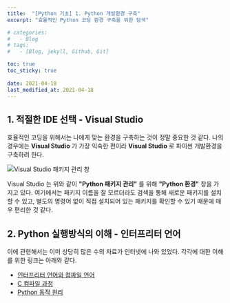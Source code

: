 ```yaml
---
title:  "[Python 기초] 1. Python 개발환경 구축"
excerpt: "효율적인 Python 코딩 환경 구축을 위한 탐색"

# categories:
#   - Blog
# tags:
#   - [Blog, jekyll, Github, Git]

toc: true
toc_sticky: true
 
date: 2021-04-18
last_modified_at: 2021-04-18
---
```


## 1. 적절한 IDE 선택 - Visual Studio

효율적인 코딩을 위해서는 나에게 맞는 환경을 구축하는 것이 정말 중요한 것 같다. 나의 경우에는 **Visual Studio** 가 가장 익숙한 편이라 **Visual Studio** 로 파이썬 개발환경을 구축하려 한다.  

![Visual Studio 패키지 관리 창]("\assets\image\pythonbasic-1\visual-studio-python.jpg")  

Visual Studio 는 위와 같이 **"Python 패키지 관리"** 를 위해 **"Python 환경"** 창을 가지고 있다. 여기에서는 패키지 이름을 잘 모르더라도 검색을 통해 새로운 패키지를 설치할 수 있고, 별도의 명령어 없이 직접 설치되어 있는 패키지를 확인할 수 있기 때문에 매우 편리한 것 같다.

## 2. Python 실행방식의 이해 - 인터프리터 언어

이에 관련해서는 이미 상당히 많은 수의 자료가 인터넷에 나와 있었다. 각각에 대한 이해를 위한 링크는 아래와 같다.

- [인터프리터 언어와 컴파일 언어]("https://velog.io/@emily0_0/%EC%BB%B4%ED%8C%8C%EC%9D%BC-%EC%96%B8%EC%96%B4%EC%99%80-%EC%9D%B8%ED%84%B0%ED%94%84%EB%A6%AC%ED%84%B0-%EC%96%B8%EC%96%B4")  
- [C 컴파일 과정]("https://brunch.co.kr/@mystoryg/57")  
- [Python 동작 원리]("https://cjh5414.github.io/about-python-and-how-python-works/")  

